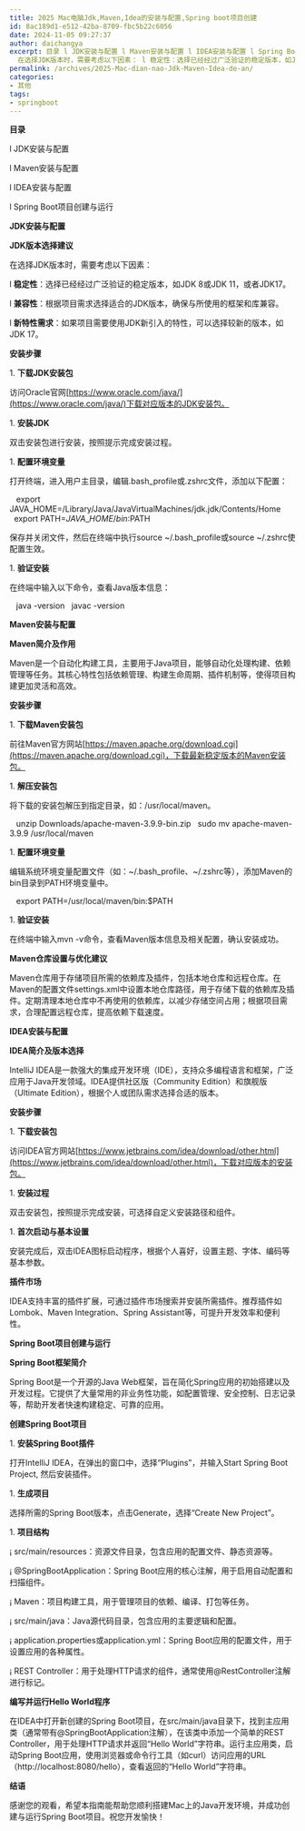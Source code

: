 ```yaml
---
title: 2025 Mac电脑Jdk,Maven,Idea的安装与配置,Spring boot项目创建
id: 8ac189d1-e512-42ba-8709-fbc5b22c6056
date: 2024-11-05 09:27:37
author: daichangya
excerpt: 目录 l JDK安装与配置 l Maven安装与配置 l IDEA安装与配置 l Spring Boot项目创建与运行 JDK安装与配置 JDK版本选择建议
  在选择JDK版本时，需要考虑以下因素： l 稳定性：选择已经经过广泛验证的稳定版本，如JDK 8或JDK 11，或者JDK17。 l 兼容性：
permalink: /archives/2025-Mac-dian-nao-Jdk-Maven-Idea-de-an/
categories:
- 其他
tags:
- springboot
---
```


**目录**

l JDK安装与配置

l Maven安装与配置

l IDEA安装与配置

l Spring Boot项目创建与运行

**JDK安装与配置**

**JDK版本选择建议**

在选择JDK版本时，需要考虑以下因素：

l **稳定性**：选择已经经过广泛验证的稳定版本，如JDK 8或JDK 11，或者JDK17。

l **兼容性**：根据项目需求选择适合的JDK版本，确保与所使用的框架和库兼容。

l **新特性需求**：如果项目需要使用JDK新引入的特性，可以选择较新的版本，如JDK 17。

**安装步骤**

1\. **下载JDK安装包**

访问Oracle官网[https://www.oracle.com/java/](https://www.oracle.com/java/)下载对应版本的JDK安装包。

1\. **安装JDK**

双击安装包进行安装，按照提示完成安装过程。

1\. **配置环境变量**

打开终端，进入用户主目录，编辑.bash\_profile或.zshrc文件，添加以下配置：

   export JAVA\_HOME=/Library/Java/JavaVirtualMachines/jdk<version>.jdk/Contents/Home   export PATH=$JAVA\_HOME/bin:$PATH

保存并关闭文件，然后在终端中执行source ~/.bash\_profile或source ~/.zshrc使配置生效。

1\. **验证安装**

在终端中输入以下命令，查看Java版本信息：

   java -version   javac -version

**Maven安装与配置**

**Maven简介及作用**

Maven是一个自动化构建工具，主要用于Java项目，能够自动化处理构建、依赖管理等任务。其核心特性包括依赖管理、构建生命周期、插件机制等，使得项目构建更加灵活和高效。

**安装步骤**

1\. **下载Maven安装包**

前往Maven官方网站[https://maven.apache.org/download.cgi](https://maven.apache.org/download.cgi)，下载最新稳定版本的Maven安装包。

1\. **解压安装包**

将下载的安装包解压到指定目录，如：/usr/local/maven。

   unzip Downloads/apache-maven-3.9.9-bin.zip   sudo mv apache-maven-3.9.9 /usr/local/maven

1\. **配置环境变量**

编辑系统环境变量配置文件（如：~/.bash\_profile、~/.zshrc等），添加Maven的bin目录到PATH环境变量中。

   export PATH=/usr/local/maven/bin:$PATH

1\. **验证安装**

在终端中输入mvn -v命令，查看Maven版本信息及相关配置，确认安装成功。

**Maven仓库设置与优化建议**

Maven仓库用于存储项目所需的依赖库及插件，包括本地仓库和远程仓库。在Maven的配置文件settings.xml中设置本地仓库路径，用于存储下载的依赖库及插件。定期清理本地仓库中不再使用的依赖库，以减少存储空间占用；根据项目需求，合理配置远程仓库，提高依赖下载速度。

**IDEA安装与配置**

**IDEA简介及版本选择**

IntelliJ IDEA是一款强大的集成开发环境（IDE），支持众多编程语言和框架，广泛应用于Java开发领域。IDEA提供社区版（Community Edition）和旗舰版（Ultimate Edition），根据个人或团队需求选择合适的版本。

**安装步骤**

1\. **下载安装包**

访问IDEA官方网站[https://www.jetbrains.com/idea/download/other.html](https://www.jetbrains.com/idea/download/other.html)，下载对应版本的安装包。

1\. **安装过程**

双击安装包，按照提示完成安装，可选择自定义安装路径和组件。

1\. **首次启动与基本设置**

安装完成后，双击IDEA图标启动程序，根据个人喜好，设置主题、字体、编码等基本参数。

**插件市场**

IDEA支持丰富的插件扩展，可通过插件市场搜索并安装所需插件。推荐插件如Lombok、Maven Integration、Spring Assistant等，可提升开发效率和便利性。

**Spring Boot项目创建与运行**

**Spring Boot框架简介**

Spring Boot是一个开源的Java Web框架，旨在简化Spring应用的初始搭建以及开发过程。它提供了大量常用的非业务性功能，如配置管理、安全控制、日志记录等，帮助开发者快速构建稳定、可靠的应用。

**创建Spring Boot项目**

1\. **安装Spring Boot插件**

打开IntelliJ IDEA，在弹出的窗口中，选择“Plugins”，并输入Start Spring Boot Project, 然后安装插件。

1\. **生成项目**

选择所需的Spring Boot版本，点击Generate，选择“Create New Project”。

1\. **项目结构**

¡ src/main/resources：资源文件目录，包含应用的配置文件、静态资源等。

¡ @SpringBootApplication：Spring Boot应用的核心注解，用于启用自动配置和扫描组件。

¡ Maven：项目构建工具，用于管理项目的依赖、编译、打包等任务。

¡ src/main/java：Java源代码目录，包含应用的主要逻辑和配置。

¡ application.properties或application.yml：Spring Boot应用的配置文件，用于设置应用的各种属性。

¡ REST Controller：用于处理HTTP请求的组件，通常使用@RestController注解进行标记。

**编写并运行Hello World程序**

在IDEA中打开新创建的Spring Boot项目，在src/main/java目录下，找到主应用类（通常带有@SpringBootApplication注解），在该类中添加一个简单的REST Controller，用于处理HTTP请求并返回“Hello World”字符串。运行主应用类，启动Spring Boot应用，使用浏览器或命令行工具（如curl）访问应用的URL（http://localhost:8080/hello），查看返回的“Hello World”字符串。

**结语**

感谢您的观看，希望本指南能帮助您顺利搭建Mac上的Java开发环境，并成功创建与运行Spring Boot项目。祝您开发愉快！